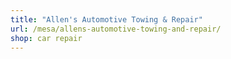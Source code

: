 ```yaml
---
title: "Allen's Automotive Towing & Repair"
url: /mesa/allens-automotive-towing-and-repair/
shop: car repair
---
```

